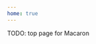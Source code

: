 ```yaml
---
home: true
---
```


<script setup>
  import "./components.macaron"
</script>

<test-component></test-component>

TODO: top page for Macaron

